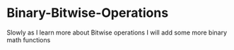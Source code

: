 # Binary-Bitwise-Operations

Slowly as I learn more about Bitwise operations I will add some more binary math functions

